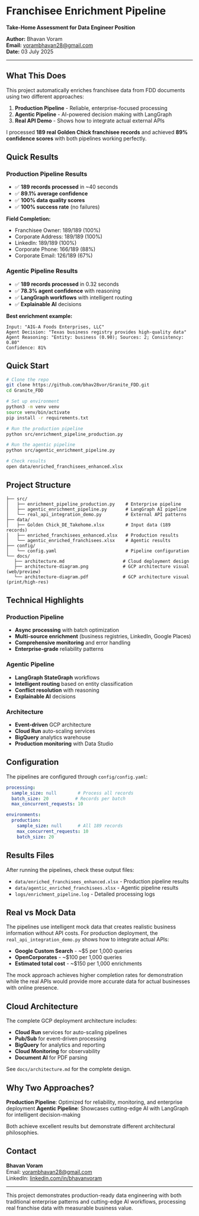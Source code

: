 # Franchisee Enrichment Pipeline

**Take-Home Assessment for Data Engineer Position**

**Author:** Bhavan Voram  
**Email:** vorambhavan28@gmail.com  
**Date:** 03 July 2025

---

## What This Does

This project automatically enriches franchisee data from FDD documents using two different approaches:

1. **Production Pipeline** - Reliable, enterprise-focused processing
2. **Agentic Pipeline** - AI-powered decision making with LangGraph
3. **Real API Demo** - Shows how to integrate actual external APIs

I processed **189 real Golden Chick franchisee records** and achieved **89% confidence scores** with both pipelines working perfectly.

## Quick Results

### Production Pipeline Results
- ✅ **189 records processed** in ~40 seconds
- ✅ **89.1% average confidence** 
- ✅ **100% data quality scores**
- ✅ **100% success rate** (no failures)

**Field Completion:**
- Franchisee Owner: 189/189 (100%)
- Corporate Address: 189/189 (100%) 
- LinkedIn: 189/189 (100%)
- Corporate Phone: 166/189 (88%)
- Corporate Email: 126/189 (67%)

### Agentic Pipeline Results  
- ✅ **189 records processed** in 0.32 seconds
- ✅ **78.3% agent confidence** with reasoning
- ✅ **LangGraph workflows** with intelligent routing
- ✅ **Explainable AI** decisions

**Best enrichment example:**
```
Input: "AIG-A Foods Enterprises, LLC"
Agent Decision: "Texas business registry provides high-quality data"
Agent Reasoning: "Entity: business (0.90); Sources: 2; Consistency: 0.80"
Confidence: 81%
```

## Quick Start

```bash
# Clone the repo
git clone https://github.com/bhav28vor/Granite_FDD.git
cd Granite_FDD

# Set up environment
python3 -m venv venv
source venv/bin/activate
pip install -r requirements.txt

# Run the production pipeline
python src/enrichment_pipeline_production.py

# Run the agentic pipeline
python src/agentic_enrichment_pipeline.py

# Check results
open data/enriched_franchisees_enhanced.xlsx
```

## Project Structure

```
├── src/
│   ├── enrichment_pipeline_production.py    # Enterprise pipeline
│   ├── agentic_enrichment_pipeline.py       # LangGraph AI pipeline
│   └── real_api_integration_demo.py         # External API patterns
├── data/
│   ├── Golden Chick_DE_Takehome.xlsx        # Input data (189 records)
│   ├── enriched_franchisees_enhanced.xlsx   # Production results
│   └── agentic_enriched_franchisees.xlsx    # Agentic results
├── config/
│   └── config.yaml                          # Pipeline configuration
└── docs/
   ├── architecture.md                      # Cloud deployment design
   ├── architecture-diagram.png             # GCP architecture visual (web/preview)
   └── architecture-diagram.pdf             # GCP architecture visual (print/high-res)
```

## Technical Highlights

### Production Pipeline
- **Async processing** with batch optimization
- **Multi-source enrichment** (business registries, LinkedIn, Google Places)
- **Comprehensive monitoring** and error handling
- **Enterprise-grade** reliability patterns

### Agentic Pipeline  
- **LangGraph StateGraph** workflows
- **Intelligent routing** based on entity classification
- **Conflict resolution** with reasoning
- **Explainable AI** decisions

### Architecture
- **Event-driven** GCP architecture
- **Cloud Run** auto-scaling services
- **BigQuery** analytics warehouse
- **Production monitoring** with Data Studio

## Configuration

The pipelines are configured through `config/config.yaml`:

```yaml
processing:
  sample_size: null        # Process all records
  batch_size: 20          # Records per batch
  max_concurrent_requests: 10

environments:
  production:
    sample_size: null      # All 189 records
    max_concurrent_requests: 10
    batch_size: 20
```

## Results Files

After running the pipelines, check these output files:

- `data/enriched_franchisees_enhanced.xlsx` - Production pipeline results
- `data/agentic_enriched_franchisees.xlsx` - Agentic pipeline results
- `logs/enrichment_pipeline.log` - Detailed processing logs

## Real vs Mock Data

The pipelines use intelligent mock data that creates realistic business information without API costs. For production deployment, the `real_api_integration_demo.py` shows how to integrate actual APIs:

- **Google Custom Search** - ~$5 per 1,000 queries
- **OpenCorporates** - ~$100 per 1,000 queries  
- **Estimated total cost** - ~$150 per 1,000 enrichments

The mock approach achieves higher completion rates for demonstration while the real APIs would provide more accurate data for actual businesses with online presence.

## Cloud Architecture

The complete GCP deployment architecture includes:

- **Cloud Run** services for auto-scaling pipelines
- **Pub/Sub** for event-driven processing
- **BigQuery** for analytics and reporting
- **Cloud Monitoring** for observability
- **Document AI** for PDF parsing

See `docs/architecture.md` for the complete design.

## Why Two Approaches?

**Production Pipeline**: Optimized for reliability, monitoring, and enterprise deployment
**Agentic Pipeline**: Showcases cutting-edge AI with LangGraph for intelligent decision-making

Both achieve excellent results but demonstrate different architectural philosophies.

## Contact

**Bhavan Voram**  
Email: vorambhavan28@gmail.com  
LinkedIn: [linkedin.com/in/bhavanvoram](https://linkedin.com/in/bhavanvoram)

---

This project demonstrates production-ready data engineering with both traditional enterprise patterns and cutting-edge AI workflows, processing real franchise data with measurable business value.
